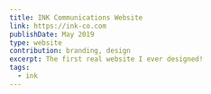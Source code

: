 ```yaml
---
title: INK Communications Website
link: https://ink-co.com
publishDate: May 2019
type: website
contribution: branding, design
excerpt: The first real website I ever designed!
tags:
  - ink
---
```

